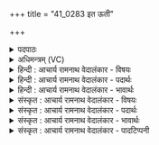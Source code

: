 +++
title = "41_0283 इत ऊती"

+++
<details><summary>पदपाठः</summary>

इ꣣तः꣢। ऊ꣣ती꣢। वः꣣। अजर꣡म्꣢। अ꣣। ज꣡र꣢꣯म्। प्रहे꣣ता꣡र꣢म्। प्र। हेता꣡र꣢म्। अ꣡प्र꣢꣯हितम्। अ। प्र꣣हितम्। आशु꣢म्। जे꣡ता꣢꣯रम्। हे꣡ता꣢꣯रम्। र꣣थी꣡त꣢मम्। अ꣡तू꣢꣯र्तम्। अ। तू꣣र्तम्। तुग्रियावृ꣡ध꣢म्। तु꣣ग्रिय। वृ꣡ध꣢꣯म्। २८३।
</details>

<details><summary>अधिमन्त्रम् (VC)</summary>

- इन्द्रः
- नृमेध आङ्गिरसः
- बृहती
- मध्यमः
- ऐन्द्रं काण्डम्
</details>

<details><summary>हिन्दी : आचार्य रामनाथ वेदालंकार - विषयः</summary>

प्रथम मन्त्र में परमेश्वर और राजा के गुण वर्णित किये गये हैं।
</details>

<details><summary>हिन्दी : आचार्य रामनाथ वेदालंकार - पदार्थः</summary>

पदार्थान्वयभाषाः -  हे मनुष्यो ! (वः) तुम लोग (ऊती) रक्षा के लिए (अजरम्) बुढ़ापे अथवा जीर्णता से रहित, (प्रहेतारम्) शुभ कर्मों में प्रेरणा करनेवाले, (अ-प्रहितम्) स्वयं किसी अन्य से प्रेरित न होनेवाले, (आशुम्) शीघ्रकारी, न कि व्यर्थ ही कार्यों को लटकानेवाले, (जेतारम्) विजयी, (हेतारम्) वृद्धि करनेवाले, (रथीतमम्) गतिशील, सूर्यचन्द्रादिरूप रथों के तथा ब्रह्माण्डरूप रथ के श्रेष्ठ रथी, अथवा श्रेष्ठ रथारोही, (अतूर्तम्) किसी से हिंसित न होनेवाले, (तुग्रियावृधम्) अन्न में रहनेवाले अन्नरस, आकाश में रहनेवाले मेघजल या वायु, यज्ञ में रहनेवाले फलसाधनत्व तथा वरिष्ठ जनों में रहनेवाले धर्माचार के वर्धक इन्द्र परमेश्वर को अथवा प्रजाओं की वृद्धि करनेवाले इन्द्र राजा को (इतः) इधर अपने अभिमुख करो ॥१॥ इस मन्त्र में श्लेषालङ्कार है। तकार और रेफ की अनेक बार आवृत्ति में, ‘तार’ की तीन बार आवृत्ति में और ‘तम, मतू’ में वृत्त्यनुप्रास है। ‘प्रहेता, प्रहित’ में छेकानुप्रास, और ‘हेतारं’ की आवृत्ति में यमक है ॥१॥
</details>

<details><summary>हिन्दी : आचार्य रामनाथ वेदालंकार - भावार्थः</summary>

भावार्थभाषाः -  मनुष्यों को चाहिए कि सांसारिक विषय-विलासों में अति प्रवृत्ति को छोड़कर विविध गुणोंवाले परमेश्वर की उपासना करके और राजा को प्रजाओं के अनुकूल करके अभ्युदय और निःश्रेयस की सिद्धि करें ॥१॥
</details>

<details><summary>संस्कृत : आचार्य रामनाथ वेदालंकार - विषयः</summary>

तत्रादौ परमेश्वरस्य नृपतेश्च गुणा वर्ण्यन्ते।
</details>

<details><summary>संस्कृत : आचार्य रामनाथ वेदालंकार - पदार्थः</summary>

पदार्थान्वयभाषाः -  हे मनुष्याः (वः) यूयम् (ऊती) ऊतये रक्षणाय, अव रक्षणे धातोः क्तिन्नन्ताद् ऊति शब्दाच्चतुर्थ्येकवचने ‘सुपां सुलुक्’ अ० ७।१।३९, इति पूर्वसवर्णदीर्घः। (अजरम्) जरावर्जितम्, जीर्णतारहितं वा (प्रहेतारम्) शुभकर्मसु प्रेरकम्। प्र-पूर्वो हि गतौ वृद्धौ च इति धातोः तृचि रूपम्। (अ-प्रहितम्) स्वयं केनापि अप्रेरितम्, (आशुम्) शीघ्रकारिणम्, न तु व्यर्थमेव कार्याणि लम्बयन्तम्, (जेतारम्) विजयिनम्, (हेतारम्) वर्द्धयितारम्। अत्र हि धातुर्वर्धनार्थो बोध्यः। (रथीतमम्) रंहणशीलानां सूर्यचन्द्रादीनां ब्रह्माण्डरथस्य वा श्रेष्ठं रथिनम् यद्वा श्रेष्ठं रथारोहिणम्। रथशब्दान्मत्वर्थे ‘छन्दसीवनिपौ च वक्तव्यौ। अ० ५।२।१२२’ वा० इति ई प्रत्ययः। अतिशयेन रथीः रथीतमः। (अतूर्तम्) अतूर्णम्, केनापि अहिंसितम्। तुर्वी हिंसायाम्, क्त प्रत्यये छान्दसं रूपम्। (तुग्रियावृधम्२) तुग्रे अन्ने आकाशे यज्ञे वरिष्ठजने वा भवाः तुग्रियाः, क्रमेण अन्नरसाः, मेघोदकानि वायवो वा, फलसाधनत्वानि, धर्माचाराश्च, तेषां वर्धकम् इन्द्रं परमेश्वरम्, यद्वा तुग्रे राष्ट्रयज्ञे भवाः प्रजाः तुग्रियाः तासां वर्धकम् इन्द्रं राजानम्। ‘तुग्राद् घन्। अ० ४।४।११५’ इति तुग्रशब्दाद् भवार्थे घन् प्रत्ययः. अन्नाकाशयज्ञवरिष्ठेषु तुग्रशब्दः इति काशिकावृत्तिः। तुग्रियान् वर्धयतीति तुग्रियावृत् तम्। पूर्वपदान्तस्य दीर्घश्छान्दसः। (इतः३) स्वाभिमुखं कुरुतेति शेषः ॥१॥ अत्र श्लेषालङ्कारः। तकारस्य रेफस्य चासकृदावृत्तौ, तारस्य त्रिधावृत्तौ, ‘तम, मतू’ इत्यत्र च वृत्त्यनुप्रासः ‘प्रहेता, प्रहित’ इत्यत्र छेकानुप्रासः ‘हेतारं’ इत्यस्यावृत्तौ यमकम् ॥१॥
</details>

<details><summary>संस्कृत : आचार्य रामनाथ वेदालंकार - भावार्थः</summary>

भावार्थभाषाः -  मनुष्यैः सांसारिकविषयविलासेष्वति प्रवृत्तिं परिहाय विविधगुणगणविशिष्टं परमेश्वरमुपास्य राजानं च प्रजानुकूलं विधायाभ्युदयनिःश्रेयससिद्धिः कार्या ॥१॥
</details>

<details><summary>संस्कृत : आचार्य रामनाथ वेदालंकार - पादटिप्पनी</summary>

टिप्पणी:   १. ऋ० ८।९९।७, अथ० २०।१०५।३। उभयत्र ‘तुग्रियावृधम्’ इत्यस्य स्थाने ‘तुग्र्यावृधम्’ इति पाठः। २. तुग्रिया इत्युदकनाम, तस्य संवर्धनम्। उदकस्य वर्धयितारमित्यर्थः—इति वि०। तदेव भरतस्वामिसायणयोरभिमतम्। ३. नृमेधः इतो द्युलोकात्, आह्वयतीति वाक्यशेषः—इति वि०। इतः इतोमुखाः, हवामहे इति शेषः—इति भ०। इतः कुरुत—इति सा०। केचित्तु ‘इत ऊती’ इत्यत्र प्रकृतिभावं मत्वा ‘इत गच्छत’ इति इण् धातोर्लोटि मध्यमबहुवचनत्वेन व्याचक्षिरे। तत्तु पदकारस्य न सम्मतम्, पदपाठे ‘इतः ऊती’ इति दर्शनात्।
</details>